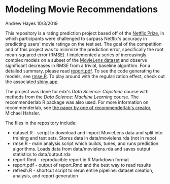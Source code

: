 
Modeling Movie Recommendations
================
Andrew Hayes
10/3/2019

This repository is a rating prediction project based off of the [Netflix Prize](https://en.wikipedia.org/wiki/Netflix_Prize), in which participants were challenged to surpass Netflix's accuracy in predicting users' movie ratings on the test set. The goal of the competition and of this project was to minimize the prediction error, specifically the root mean-squared error (RMSE). I implemented a series of increasingly complex models on a subset of the [MovieLens dataset](https://grouplens.org/datasets/movielens/10m/) and observe significant decreases in RMSE from a trivial, baseline algorithm. For a detailed summary, please read [report.pdf](/report.pdf). To see the code generating the models, see [rmse.R](/rmse.R). To play around with the regularization effect, check out the associated [shiny app](https://adghayes.shinyapps.io/movielensRegularizationExplorer/).

The project was done for edx's *Data Science: Capstone* course with methods from the *Data Science: Machine Learning* course. The recommenderlab R package was also used. For more information on recommenderlab, see [the paper by one of recommenderlab's creator](https://cran.r-project.org/web/packages/recommenderlab/vignettes/recommenderlab.pdf), Michael Hahsler. 

The files in the repository include:

 - dataset.R - script to download and import MovieLens data and split into training and test sets. Stores data in data/movielens.rda (not in repo)
 - rmse.R - main analysis script which builds, tunes, and runs prediction algorithms. Loads data from data/movielens.rda and saves output statistics to data/output.rda
 - report.Rmd - reproducible report in R Markdown format
 - report.pdf - output of report.Rmd and the best way to read results
 - refresh.R - shortcut script to rerun entire pipeline: dataset creation, analysis, and report generation
